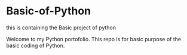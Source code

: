 # Basic-of-Python
this is containing the Basic project of python

Welcome to my Python portofolio. This repo is for basic purpose of the basic coding of Python.
